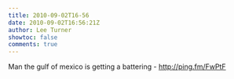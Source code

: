 ```yaml
---
title: 2010-09-02T16-56
date: 2010-09-02T16:56:21Z
author: Lee Turner
showtoc: false
comments: true
---
```


Man the gulf of mexico is getting a battering - http://ping.fm/FwPtF

